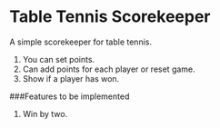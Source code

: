 # Table Tennis Scorekeeper
A simple scorekeeper for table tennis.
1. You can set points.
2. Can add points for each player or reset game.
3. Show if a player has won.

###Features to be implemented
1. Win by two.
